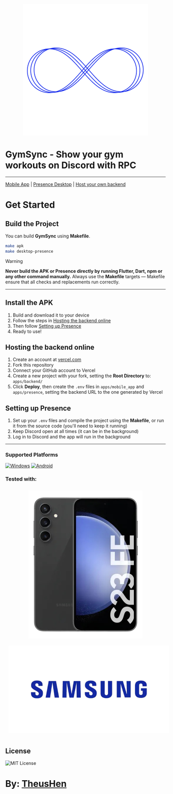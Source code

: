 <p align="center">
  <img src="./.github/assets/Logo.png" alt="GymSync Logo" />
</p>

# GymSync - Show your gym workouts on Discord with RPC
---

[Mobile App](./apps/mobile_app) |
[Presence Desktop](./apps/presence) |
[Host your own backend](#hosting-the-backend-online)

# Get Started

## Build the Project

You can build **GymSync** using **Makefile**.

```bash
make apk
make desktop-presence
```

> [!WARNING]
> **Never build the APK or Presence directly by running Flutter, Dart, npm or any other command manually.**
> Always use the **Makefile** targets — Makefile ensure that all checks and replacements run correctly.

---

## Install the APK

1. Build and download it to your device
2. Follow the steps in [Hosting the backend online](#hosting-the-backend-online)
3. Then follow [Setting up Presence](#setting-up-presence)
4. Ready to use!

## Hosting the backend online

1. Create an account at [vercel.com](https://vercel.com)
2. Fork this repository
3. Connect your GitHub account to Vercel
4. Create a new project with your fork, setting the **Root Directory** to: `apps/backend/`
5. Click **Deploy**, then create the `.env` files in `apps/mobile_app` and `apps/presence`, setting the backend URL to the one generated by Vercel

## Setting up Presence

1. Set up your `.env` files and compile the project using the **Makefile**, or run it from the source code (you'll need to keep it running)
2. Keep Discord open at all times (it can be in the background)
3. Log in to Discord and the app will run in the background

---

### Supported Platforms

[![Windows](https://img.shields.io/badge/Windows-0078D6?style=for-the-badge\&logo=windows\&logoColor=white)]()
[![Android](https://img.shields.io/badge/Android-3DDC84?style=for-the-badge\&logo=android\&logoColor=white)]()

### Tested with:

<p align="center">
  <img src="./.github/assets/S23-FE.png" alt="Samsung S23 FE" style="margin: 10px;" />
  <img src="./.github/assets/Samsung.png" alt="Samsung Logo" style="margin: 10px;" />
</p>

## License

![MIT License](https://img.shields.io/badge/MIT-green?style=for-the-badge)

# By: [TheusHen](https://theushen.me)